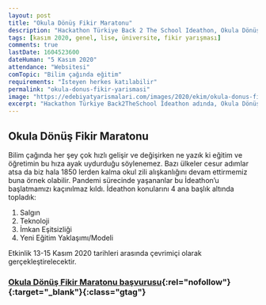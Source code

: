 ```yaml
---
layout: post
title: "Okula Dönüş Fikir Maratonu"
description: "Hackathon Türkiye Back 2 The School Ideathon, Okula Dönüş Fikir Maratonu düzenlemektedir."
tags: [kasım 2020, genel, lise, üniversite, fikir yarışması]
comments: true
lastDate: 1604523600
dateHuman: "5 Kasım 2020"
attendance: "Websitesi"
comTopic: "Bilim çağında eğitim"
requirements: "İsteyen herkes katılabilir"
permalink: "okula-donus-fikir-yarismasi"
image: "https://edebiyatyarismalari.com/images/2020/ekim/okula-donus-fikir-yarismasi.jpg"
excerpt: "Hackathon Türkiye Back2TheSchool Ideathon adında, Okula Dönüş Fikir Maratonu düzenlemektedir."
---
```


## Okula Dönüş Fikir Maratonu
Bilim çağında her şey çok hızlı gelişir ve değişirken ne yazık ki eğitim ve öğretimin bu hıza ayak uydurduğu söylenemez. Bazı ülkeler cesur adımlar atsa da biz hala 1850 lerden kalma okul zili alışkanlığını devam ettirmemiz buna örnek olabilir.
Pandemi sürecinde yaşananlar bu İdeathon’u başlatmamızı kaçınılmaz kıldı.
İdeathon konularını 4 ana başlık altında topladık:
1. Salgın
2. Teknoloji
3. İmkan Eşitsizliği
4. Yeni Eğitim Yaklaşımı/Modeli

Etkinlik 13-15 Kasım 2020 tarihleri arasında çevrimiçi olarak gerçekleştirelecektir.

### [Okula Dönüş Fikir Maratonu başvurusu](https://back2theschool.com/?ref=edebiyatyarismalari.com){:rel="nofollow"}{:target="_blank"}{:class="gtag"}